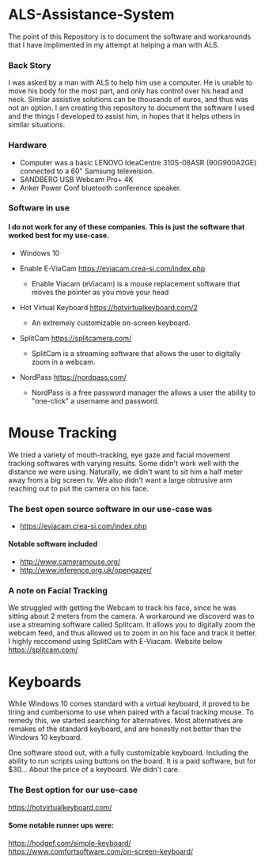 # ALS-Assistance-System

The point of this Repository is to document the software and workarounds that I have implimented in my attempt at helping a man with ALS.

### Back Story
I was asked by a man with ALS to help him use a computer. He is unable to move his body for the most part, and only has control over his head and neck. Similar assistive solutions can be thousands of euros, and thus was not an option. I am creating this repository to document the software I used and the things I developed to assist him, in hopes that it helps others in similar situations. 

### Hardware
- Computer was a basic LENOVO IdeaCentre 310S-08ASR (90G900A2GE) connected to a 60" Samsung televeision. 
- SANDBERG USB Webcam Pro+ 4K
- Anker Power Conf bluetooth conference speaker. 

### Software in use
#### I do not work for any of these companies. This is just the software that worked best for my use-case. 
- Windows 10
- Enable E-ViaCam https://eviacam.crea-si.com/index.php
  - Enable Viacam (eViacam) is a mouse replacement software that moves the pointer as you move your head

- Hot Virtual Keyboard https://hotvirtualkeyboard.com/2
  - An extremely customizable on-screen keyboard. 

- SplitCam https://splitcamera.com/
  - SplitCam is a streaming software that allows the user to digitally zoom in a webcam.

- NordPass https://nordpass.com/
  - NordPass is a free password manager the allows a user the ability to "one-click" a username and password.
  
# Mouse Tracking

We tried a variety of mouth-tracking, eye gaze and facial movement tracking softwares with varying results. Some didn't work well with the distance we were using. Naturally, we didn't want to sit him a half meter away from a big screen tv. We also didn't want a large obtrusive arm reaching out to put the camera on his face.

### The best open source software in our use-case was 
- https://eviacam.crea-si.com/index.php

#### Notable software included 
- http://www.cameramouse.org/ 
- http://www.inference.org.uk/opengazer/

### A note on Facial Tracking
We struggled with getting the Webcam to track his face, since he was sitting about 2 meters from the camera. A workaround we discoverd was to use a streaming software called Splitcam. It allows you to digitally zoom the webcam feed, and thus allowed us to zoom in on his face and track it better. I highly reccomend using SplitCam with E-Viacam. Website below
https://splitcam.com/

# Keyboards
While Windows 10 comes standard with a virtual keyboard, it proved to be tiring and cumbersome to use when paired with a facial tracking mouse.
To remedy this, we started searching for alternatives. Most alternatives are remakes of the standard keyboard, and are honestly not better than the Windows 10 keyboard.

One software stood out, with a fully customizable keyboard. Including the ability to run scripts using buttons on the board.
It is a paid software, but for $30... About the price of a keyboard. We didn't care.
### The Best option for our use-case
https://hotvirtualkeyboard.com/

#### Some notable runner ups were:
https://hodgef.com/simple-keyboard/
https://www.comfortsoftware.com/on-screen-keyboard/
  
